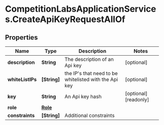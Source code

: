 # CompetitionLabsApplicationServices.CreateApiKeyRequestAllOf

## Properties

Name | Type | Description | Notes
------------ | ------------- | ------------- | -------------
**description** | **String** | The description of an Api key | [optional] 
**whiteListIPs** | **[String]** | the IP&#39;s that need to be whitelisted with the Api key | [optional] 
**key** | **String** | An Api key hash | [optional] [readonly] 
**role** | [**Role**](Role.md) |  | 
**constraints** | **[String]** | Additional constraints | 


